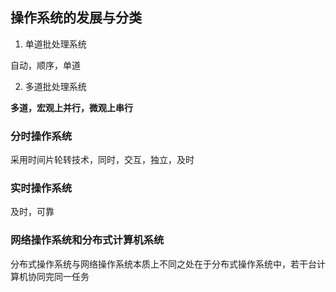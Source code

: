 ## 操作系统的发展与分类

1. 单道批处理系统

自动，顺序，单道

2. 多道批处理系统

**多道，宏观上并行，微观上串行**

### 分时操作系统

采用时间片轮转技术，同时，交互，独立，及时

### 实时操作系统

及时，可靠

### 网络操作系统和分布式计算机系统

分布式操作系统与网络操作系统本质上不同之处在于分布式操作系统中，若干台计算机协同完同一任务

